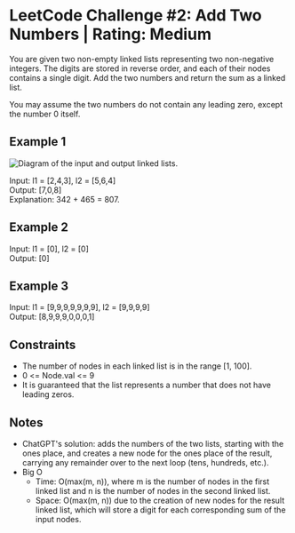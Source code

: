 # LeetCode Challenge #2: Add Two Numbers | Rating: Medium

You are given two non-empty linked lists representing two non-negative integers. The digits are stored in reverse order, and each of their nodes contains a single digit. Add the two numbers and return the sum as a linked list.

You may assume the two numbers do not contain any leading zero, except the number 0 itself.

## Example 1

![Diagram of the input and output linked lists.](https://assets.leetcode.com/uploads/2020/10/02/addtwonumber1.jpg)

Input: l1 = [2,4,3], l2 = [5,6,4]  
Output: [7,0,8]  
Explanation: 342 + 465 = 807.

## Example 2

Input: l1 = [0], l2 = [0]  
Output: [0]  

## Example 3

Input: l1 = [9,9,9,9,9,9,9], l2 = [9,9,9,9]  
Output: [8,9,9,9,0,0,0,1]

## Constraints

- The number of nodes in each linked list is in the range [1, 100].
- 0 <= Node.val <= 9
- It is guaranteed that the list represents a number that does not have leading zeros.

## Notes

- ChatGPT's solution: adds the numbers of the two lists, starting with the ones place, and creates a new node for the ones place of the result, carrying any remainder over to the next loop (tens, hundreds, etc.).
- Big O
  - Time: O(max(m, n)), where m is the number of nodes in the first linked list and n is the number of nodes in the second linked list.
  - Space:  O(max(m, n)) due to the creation of new nodes for the result linked list, which will store a digit for each corresponding sum of the input nodes.
